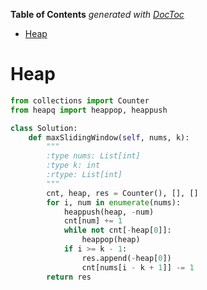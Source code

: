 <!-- START doctoc generated TOC please keep comment here to allow auto update -->
<!-- DON'T EDIT THIS SECTION, INSTEAD RE-RUN doctoc TO UPDATE -->
**Table of Contents**  *generated with [DocToc](https://github.com/thlorenz/doctoc)*

- [Heap](#heap)

<!-- END doctoc generated TOC please keep comment here to allow auto update -->

# Heap

```python
from collections import Counter
from heapq import heappop, heappush

class Solution:
    def maxSlidingWindow(self, nums, k):
        """
        :type nums: List[int]
        :type k: int
        :rtype: List[int]
        """
        cnt, heap, res = Counter(), [], []
        for i, num in enumerate(nums):
            heappush(heap, -num)
            cnt[num] += 1
            while not cnt[-heap[0]]:
                heappop(heap)
            if i >= k - 1:
                res.append(-heap[0])
                cnt[nums[i - k + 1]] -= 1
        return res
```
